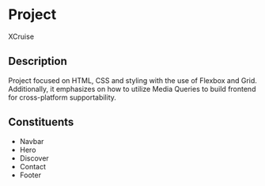 # Project
XCruise

## Description
Project focused on HTML, CSS and styling with the use of Flexbox and Grid. Additionally, it emphasizes on how to utilize Media Queries to build frontend for cross-platform supportability.

##  Constituents

- Navbar 
- Hero 
- Discover
- Contact
- Footer

